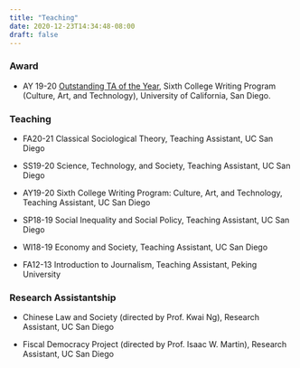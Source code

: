 ```yaml
---
title: "Teaching"
date: 2020-12-23T14:34:48-08:00
draft: false
---
```


### Award

* AY 19-20 [Outstanding TA of the Year](https://sociology.ucsd.edu/graduate/grad-announcements.html), Sixth College Writing Program (Culture, Art, and Technology), University of California, San Diego.

### Teaching

* FA20-21 Classical Sociological Theory, Teaching Assistant, UC San Diego

* SS19-20 Science, Technology, and Society, Teaching Assistant, UC San Diego

* AY19-20 Sixth College Writing Program: Culture, Art, and Technology, Teaching Assistant, UC San Diego

* SP18-19  Social Inequality and Social Policy, Teaching Assistant, UC San Diego

* WI18-19 Economy and Society, Teaching Assistant, UC San Diego

* FA12-13 Introduction to Journalism, Teaching Assistant, Peking University

### Research Assistantship

* Chinese Law and Society (directed by Prof. Kwai Ng), Research Assistant, UC San Diego

* Fiscal Democracy Project (directed by Prof. Isaac W. Martin), Research Assistant, UC
San Diego